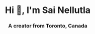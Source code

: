 <h1 align="center">Hi 👋, I'm Sai Nellutla</h1>
<h3 align="center">A creator from Toronto, Canada</h3>
 